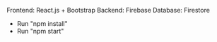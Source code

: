 Frontend: React.js + Bootstrap
Backend: Firebase
Database: Firestore

- Run "npm install"
- Run "npm start"
